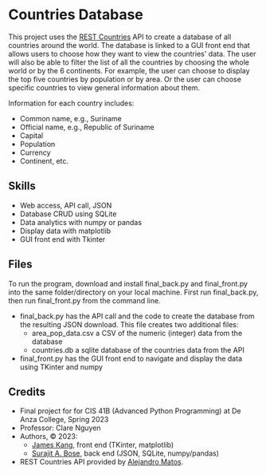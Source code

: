 # Countries Database 

This project uses the [REST Countries](https://restcountries.com/) API to create a database of all countries around the world.
The database is linked to a GUI front end that allows users to choose how they want to view the countries' data. The user will also be able to filter the list of all the countries by choosing the whole world or by the 6 continents. For example, the user can choose to display the top five countries by population or by area. Or the user can choose specific countries to view general information about them. 

Information for each country includes:
- Common name, e.g., Suriname
- Official name, e.g.,  Republic of Suriname
- Capital
- Population
- Currency
- Continent, etc. 

## Skills
- Web access, API call, JSON 
- Database CRUD using SQLite
- Data analytics with numpy or pandas
- Display data with matplotlib 
- GUI front end with Tkinter

## Files

To run the program, download and install final_back.py and final_front.py into the same folder/directory on your local machine. First run final_back.py, then run final_front.py from the command line.

- final_back.py has the API call and the code to create the database from the resulting JSON download. This file creates two additional files:
  - area_pop_data.csv a CSV of the numeric (integer) data from the database
  - countries.db a sqlite database of the countries data from the API
- final_front.py has the GUI front end to navigate and display the data using TKinter and numpy

## Credits
- Final project for for CIS 41B (Advanced Python Programming) at De Anza College, Spring 2023
- Professor: Clare Nguyen
- Authors, © 2023: 
  - [James Kang](https://github.com/jcmkang), front end (TKinter, matplotlib) 
  - [Surajit A. Bose](https://github.com/morosebose), back end (JSON, SQLite, numpy/pandas)
- REST Countries API provided by [Alejandro Matos](https://gitlab.com/amatos). 
